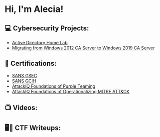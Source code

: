 <h1>Hi, I'm Alecia!</h1>

<h2> 💻 Cybersecurity Projects:</h2>

  - [Active Directory Home Lab](https://github.com/Cybersmith077/ActiveDirectoryHomeLab)
  - [Migrating from Windows 2012 CA Server to Windows 2019 CA Server](https://github.com/Cybersmith077/CA2012toCA2019Migration)

<h2> 📜 Certifications:</h2>

- [SANS GSEC](https://www.credly.com/badges/2552b641-8d31-48ca-96d6-d7e180b41cdb/public_url)
- [SANS GCIH](https://www.credly.com/badges/3b0cc389-ef6f-4d94-b1cb-e2dd33b556bc/public_url)
- [AttackIQ Foundations of Purple Teaming](https://www.credly.com/badges/3fcbd6cd-de4a-4baf-925e-5f637c1ba578/public_url)
- [AttackIQ Foundations of Operationalizing MITRE ATT&CK](https://www.credly.com/badges/8d4e0586-5389-4e69-8138-5e0c036024da/public_url)

<h2>📺 Videos:</h2>


<h2> 🖥📃 CTF Writeups:</h2>


<!--
<h2> 🤳 Connect with me:</h2>

[<img align="left" alt="JoshMadakor | YouTube" width="22px" src="https://cdn.jsdelivr.net/npm/simple-icons@v3/icons/youtube.svg" />][youtube]
[<img align="left" alt="JoshMadakor | Twitter" width="22px" src="https://cdn.jsdelivr.net/npm/simple-icons@v3/icons/twitter.svg" />][twitter]
[<img align="left" alt="JoshMadakor | LinkedIn" width="22px" src="https://cdn.jsdelivr.net/npm/simple-icons@v3/icons/linkedin.svg" />][linkedin]

[twitter]: https://twitter.com/joshmadakor
[youtube]: https://www.youtube.com/c/joshmadakor
[linkedin]: https://linkedin.com/in/joshmadakor

-->

<!--
**Cybersmith077/Cybersmith077** is a ✨ _special_ ✨ repository because its `README.md` (this file) appears on your GitHub profile.

Here are some ideas to get you started:

- 🔭 I’m currently working on ...
- 🌱 I’m currently learning ...
- 👯 I’m looking to collaborate on ...
- 🤔 I’m looking for help with ...
- 💬 Ask me about ...
- 📫 How to reach me: ...
- 😄 Pronouns: ...
- ⚡ Fun fact: ...
-->
